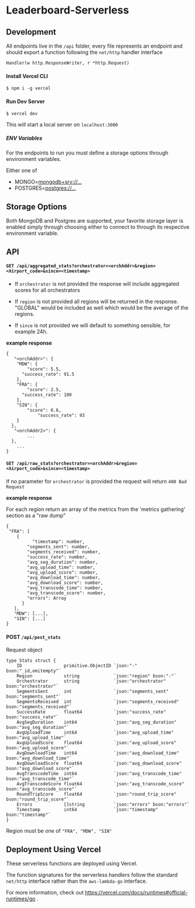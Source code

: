 # Leaderboard-Serverless

## Development

All endpoints live in the `/api` folder, every file represents an endpoint and should export a function following the `net/http` handler interface 

```
Handler(w http.ResponseWriter, r *http.Request)
```

#### Install Vercel CLI 

```
$ npm i -g vercel
```

#### Run Dev Server

```
$ vercel dev
```

This will start a local server on `localhost:3000`

##### ENV Variables

For the endpoints to run you must define a storage options through environment variables. 

Either one of  
- MONGO=<mongodb+srv://...>
- POSTGRES=<postgres://...>

## Storage Options

Both MongoDB and Postgres are supported, your favorite storage layer is enabled simply through choosing either to connect to through its respective environment variable.

## API

#### `GET /api/aggregated_stats?orchestrator=<orchAddr>&region=<Airport_code>&since=<timestamp>`

- If `orchestrator` is not provided the response will include aggregated scores for all orchestrators

- If `region` is not provided all regions will be returned in the response. "GLOBAL" would be included as well which would be the average of the regions. 

- If `since` is not provided we will default to something sensible, for example 24h. 

**example response** 

```
{
   "<orchAddr>": {
    "MDW": {
    	"score": 5.5,
      "success_rate": 91.5
    },
    "FRA": {
    	"score": 2.5,
      "success_rate": 100
    },
    "SIN": {
    	"score": 6.6,
			"success_rate": 93
    }
  },
   "<orchAddr2>": {
  		...
  },
	...
}
```

#### `GET /api/raw_stats?orchestrator=<orchAddr>&region=<Airport_code>&since=<timestamp>`

If no parameter for `orchestrator` is provided the request will return `400 Bad Request` 

**example response**

For each region return an array of the metrics from the 'metrics gathering' section as a "raw dump"

```
{
 "FRA": [
    {
	      "timestamp": number,
        "segments_sent": number,
        "segments_received": number,
        "success_rate": number,
        "avg_seg_duration": number,
        "avg_upload_time": number,
        "avg_upload_score": number,
        "avg_download_time": number,
        "avg_download_score": number,
        "avg_transcode_time": number,
        "avg_transcode_score": number,
        "errors": Array
      }
   ],
   "MDW": [...],
   "SIN": [...]
}
```

#### POST `/api/post_stats`

Request object 

```
type Stats struct {
	ID                primitive.ObjectID `json:"-" bson:"_id,omitempty"`
	Region            string             `json:"region" bson:"-"`
	Orchestrator      string             `json:"orchestrator" bson:"orchestrator"`
	SegmentsSent      int                `json:"segments_sent" bson:"segments_sent"`
	SegmentsReceived  int                `json:"segments_received" bson:"segments_received"`
	SuccessRate       float64            `json:"success_rate" bson:"success_rate"`
	AvgSegDuration    int64              `json:"avg_seg_duration" bson:"avg_seg_duration"`
	AvgUploadTime     int64              `json:"avg_upload_time" bson:"avg_upload_time"`
	AvgUploadScore    float64            `json:"avg_upload_score" bson:"avg_upload_score"`
	AvgDownloadTime   int64              `json:"avg_download_time" bson:"avg_download_time"`
	AvgDownloadScore  float64            `json:"avg_download_score" bson:"avg_download_score"`
	AvgTranscodeTime  int64              `json:"avg_transcode_time" bson:"avg_transcode_time"`
	AvgTranscodeScore float64            `json:"avg_transcode_score" bson:"avg_transcode_score"`
	RoundTripScore    float64            `json:"round_trip_score" bson:"round_trip_score"`
	Errors            []string           `json:"errors" bson:"errors"`
	Timestamp         int64              `json:"timestamp" bson:"timestamp"`
}
```

Region must be one of `"FRA", "MDW", "SIN"`

## Deployment Using Vercel

These serverless functions are deployed using Vercel.

The function signatures for the serverless handlers follow the standard `net/http` interface rather than the `aws-lambda-go` interface. 

For more information, check out https://vercel.com/docs/runtimes#official-runtimes/go .